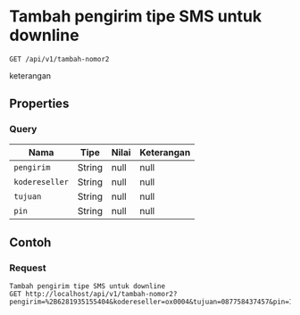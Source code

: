 # Tambah pengirim tipe SMS untuk downline
```http
GET /api/v1/tambah-nomor2
```
keterangan
## Properties
### Query
Nama | Tipe | Nilai | Keterangan
--- | --- | --- | ---
<code>pengirim</code> | String | null | null
<code>kodereseller</code> | String | null | null
<code>tujuan</code> | String | null | null
<code>pin</code> | String | null | null

## Contoh

### Request
```http
Tambah pengirim tipe SMS untuk downline
GET http://localhost/api/v1/tambah-nomor2?pengirim=%2B6281935155404&kodereseller=ox0004&tujuan=087758437457&pin=1234
```
